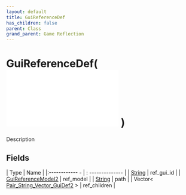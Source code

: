 ```yaml
---
layout: default
title: GuiReferenceDef
has_children: false
parent: Class
grand_parent: Game Reflection
---
```

# GuiReferenceDef( ![ GuiGroupDef ](game-reflection/classes/gui_group_def.md) )
Description 

## Fields
| Type | Name |
|:------------ - | : -------------- |
| [String](game-reflection/components/string.md) | ref_gui_id |
| [GuiReferenceModel2](game-reflection/components/gui_reference_model2.md) | ref_model |
| [String](game-reflection/components/string.md) | path |
| Vector< [Pair_String_Vector_GuiDef2](game-reflection/classes/pair__string__vector__gui_def2.md) > | ref_children |
